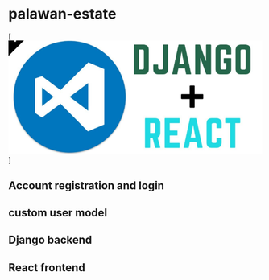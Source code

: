 # palawan-estate

[![django-react](https://github.com/RichardRosario/palawan-estate/blob/main/django-react.png)]

## Account registration and login

## custom user model

## Django backend

## React frontend
